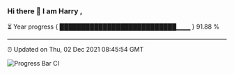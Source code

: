 ### Hi there 👋 I am Harry , 

⏳ Year progress { ███████████████████████████▁▁▁ } 91.88 %

---

⏰ Updated on Thu, 02 Dec 2021 08:45:54 GMT

![Progress Bar CI](https://github.com/duykhang68/duykhang68/workflows/Progress%20Bar%20CI/badge.svg)
